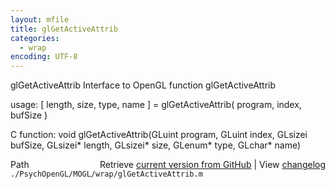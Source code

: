 ```yaml
---
layout: mfile
title: glGetActiveAttrib
categories:
  - wrap
encoding: UTF-8
---
```


glGetActiveAttrib  Interface to OpenGL function glGetActiveAttrib

usage:  [ length, size, type, name ] = glGetActiveAttrib( program, index, bufSize )

C function:  void glGetActiveAttrib(GLuint program, GLuint index, GLsizei bufSize, GLsizei\* length, GLsizei\* size, GLenum\* type, GLchar\* name)


<div class="code_header" style="text-align:right;">
  <span style="float:left;">Path&nbsp;&nbsp;</span> <span class="counter">Retrieve <a href=
  "https://raw.github.com/Psychtoolbox-3/Psychtoolbox-3/beta/./PsychOpenGL/MOGL/wrap/glGetActiveAttrib.m">current version from GitHub</a> | View <a href=
  "https://github.com/Psychtoolbox-3/Psychtoolbox-3/commits/beta/./PsychOpenGL/MOGL/wrap/glGetActiveAttrib.m">changelog</a></span>
</div>
<div class="code">
  <code>./PsychOpenGL/MOGL/wrap/glGetActiveAttrib.m</code>
</div>
